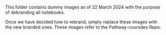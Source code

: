 This folder contains dummy images as of 22 March 2024 with the purpose of debranding all notebooks. 

Once we have decided how to rebrand, simply replace these images with the new branded ones. These images refer to the Pathway-coursdes Repo. 
